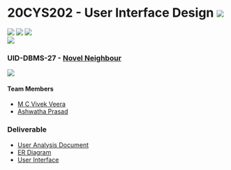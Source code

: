 # 20CYS202 - User Interface Design ![](https://img.shields.io/badge/-Completed-darkgreen)
![](https://img.shields.io/badge/Batch-21CYS-lightgreen) ![](https://img.shields.io/badge/UG-blue) ![](https://img.shields.io/badge/Subject-UID-blue) <br/>
![](https://img.shields.io/badge/Category-BRIG-purple)

### UID-DBMS-27 - [Novel Neighbour](https://vivek-veera.github.io/20CYS202-UID/Mini-Project/)
![](https://img.shields.io/badge/Template-Partial-silver) 

#### Team Members
- [M C Vivek Veera]()
- [Ashwatha Prasad]()

### Deliverable 
- [User Analysis Document](UID-DBMS-27_UAD.pdf)
- [ER Diagram](UID-DBMS-27_ER_Diagram.pdf)
- [User Interface](UI/)



